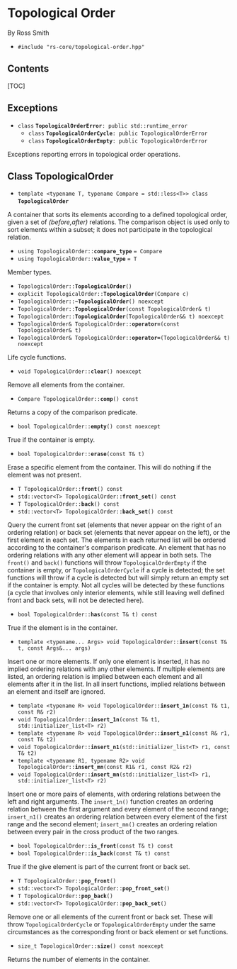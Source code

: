 # Topological Order #

By Ross Smith

* `#include "rs-core/topological-order.hpp"`

## Contents ##

[TOC]

## Exceptions ##

* `class` **`TopologicalOrderError`**`: public std::runtime_error`
    * `class` **`TopologicalOrderCycle`**`: public TopologicalOrderError`
    * `class` **`TopologicalOrderEmpty`**`: public TopologicalOrderError`

Exceptions reporting errors in topological order operations.

## Class TopologicalOrder ##

* `template <typename T, typename Compare = std::less<T>> class` **`TopologicalOrder`**

A container that sorts its elements according to a defined topological order,
given a set of _(before,after)_ relations. The comparison object is used only
to sort elements within a subset; it does not participate in the topological
relation.

* `using TopologicalOrder::`**`compare_type`** `= Compare`
* `using TopologicalOrder::`**`value_type`** `= T`

Member types.

* `TopologicalOrder::`**`TopologicalOrder`**`()`
* `explicit TopologicalOrder::`**`TopologicalOrder`**`(Compare c)`
* `TopologicalOrder::`**`~TopologicalOrder`**`() noexcept`
* `TopologicalOrder::`**`TopologicalOrder`**`(const TopologicalOrder& t)`
* `TopologicalOrder::`**`TopologicalOrder`**`(TopologicalOrder&& t) noexcept`
* `TopologicalOrder& TopologicalOrder::`**`operator=`**`(const TopologicalOrder& t)`
* `TopologicalOrder& TopologicalOrder::`**`operator=`**`(TopologicalOrder&& t) noexcept`

Life cycle functions.

* `void TopologicalOrder::`**`clear`**`() noexcept`

Remove all elements from the container.

* `Compare TopologicalOrder::`**`comp`**`() const`

Returns a copy of the comparison predicate.

* `bool TopologicalOrder::`**`empty`**`() const noexcept`

True if the container is empty.

* `bool TopologicalOrder::`**`erase`**`(const T& t)`

Erase a specific element from the container. This will do nothing if the
element was not present.

* `T TopologicalOrder::`**`front`**`() const`
* `std::vector<T> TopologicalOrder::`**`front_set`**`() const`
* `T TopologicalOrder::`**`back`**`() const`
* `std::vector<T> TopologicalOrder::`**`back_set`**`() const`

Query the current front set (elements that never appear on the right of an
ordering relation) or back set (elements that never appear on the left), or
the first element in each set. The elements in each returned list will be
ordered according to the container's comparison predicate. An element that has
no ordering relations with any other element will appear in both sets. The
`front()` and `back()` functions will throw `TopologicalOrderEmpty` if the
container is empty, or `TopologicalOrderCycle` if a cycle is detected; the set
functions will throw if a cycle is detected but will simply return an empty
set if the container is empty. Not all cycles will be detected by these
functions (a cycle that involves only interior elements, while still leaving
well defined front and back sets, will not be detected here).

* `bool TopologicalOrder::`**`has`**`(const T& t) const`

True if the element is in the container.

* `template <typename... Args> void TopologicalOrder::`**`insert`**`(const T& t, const Args&... args)`

Insert one or more elements. If only one element is inserted, it has no
implied ordering relations with any other elements. If multiple elements are
listed, an ordering relation is implied between each element and all elements
after it in the list. In all insert functions, implied relations between an
element and itself are ignored.

* `template <typename R> void TopologicalOrder::`**`insert_1n`**`(const T& t1, const R& r2)`
* `void TopologicalOrder::`**`insert_1n`**`(const T& t1, std::initializer_list<T> r2)`
* `template <typename R> void TopologicalOrder::`**`insert_n1`**`(const R& r1, const T& t2)`
* `void TopologicalOrder::`**`insert_n1`**`(std::initializer_list<T> r1, const T& t2)`
* `template <typename R1, typename R2> void TopologicalOrder::`**`insert_mn`**`(const R1& r1, const R2& r2)`
* `void TopologicalOrder::`**`insert_mn`**`(std::initializer_list<T> r1, std::initializer_list<T> r2)`

Insert one or more pairs of elements, with ordering relations between the left
and right arguments. The `insert_1n()` function creates an ordering relation
between the first argument and every element of the second range;
`insert_n1()` creates an ordering relation between every element of the first
range and the second element; `insert_mn()` creates an ordering relation
between every pair in the cross product of the two ranges.

* `bool TopologicalOrder::`**`is_front`**`(const T& t) const`
* `bool TopologicalOrder::`**`is_back`**`(const T& t) const`

True if the give element is part of the current front or back set.

* `T TopologicalOrder::`**`pop_front`**`()`
* `std::vector<T> TopologicalOrder::`**`pop_front_set`**`()`
* `T TopologicalOrder::`**`pop_back`**`()`
* `std::vector<T> TopologicalOrder::`**`pop_back_set`**`()`

Remove one or all elements of the current front or back set. These will throw
`TopologicalOrderCycle` or `TopologicalOrderEmpty` under the same
circumstances as the corresponding front or back element or set functions.

* `size_t TopologicalOrder::`**`size`**`() const noexcept`

Returns the number of elements in the container.
